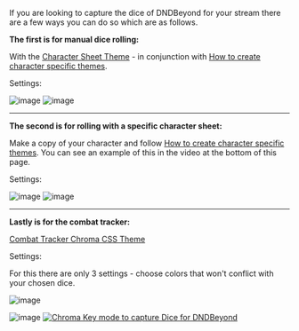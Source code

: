If you are looking to capture the dice of DNDBeyond for your stream there are a few ways you can do so which are as follows.

**The first is for manual dice rolling:**

With the <a href="https://github.com/Azmoria/dndbeyonddark/raw/master/DNDBeyond%20Character%20Sheet.user.css">Character Sheet Theme</a> - in conjunction with <a href="https://github.com/Azmoria/dndbeyonddark/blob/master/Character%20Specific%20Themes.md">How to create character specific themes</a>.

Settings:

![image](https://user-images.githubusercontent.com/65363489/146975840-822a9613-c387-407b-945e-8e1a4dc48deb.png)
![image](https://user-images.githubusercontent.com/65363489/146976533-2c71d92f-5727-4250-903e-e81cb2aa7b1d.png)


<hr>

**The second is for rolling with a specific character sheet:**

Make a copy of your character and follow <a href="https://github.com/Azmoria/dndbeyonddark/blob/master/Character%20Specific%20Themes.md">How to create character specific themes</a>. You can see an example of this in the video at the bottom of this page.

Settings:

![image](https://user-images.githubusercontent.com/65363489/146975840-822a9613-c387-407b-945e-8e1a4dc48deb.png)
![image](https://user-images.githubusercontent.com/65363489/146975954-2cdb7fa0-b688-47cf-9119-d6b53dbbc7ed.png)


<hr>

**Lastly is for the combat tracker:**

<a href="https://github.com/Azmoria/dndbeyonddark/raw/master/combatTrackerChroma.user.css">Combat Tracker Chroma CSS Theme</a>

Settings: 

For this there are only 3 settings - choose colors that won't conflict with your chosen dice.

![image](https://user-images.githubusercontent.com/65363489/146975558-414814e0-b76f-4f93-931f-9e7b954192ba.png)



![image](https://user-images.githubusercontent.com/65363489/146974845-a10753bc-bf13-4acf-9012-0c03cc4cdcd6.png)
[![Chroma Key mode to capture Dice for DNDBeyond](https://user-images.githubusercontent.com/65363489/146850358-ae12abc7-469b-4df4-b95c-51574c995ea6.png)
](https://www.youtube.com/watch?v=CJMwF1VRt34 "DNDBeyond Dark Mode and Dice Coloration")
